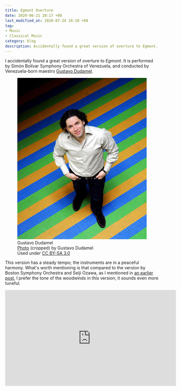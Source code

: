 ```yaml
---
title: Egmont Overture
date: 2020-06-21 20:17 +08
last_modified_at: 2020-07-24 18:10 +08
tag:
- Music
- Classical Music
category: blog
description: Accidentally found a great version of overture to Egmont.
---
```


I accidentally found a great version of overture to *Egmont*. It is performed by Simón Bolívar Symphony Orchestra of Venezuela, and conducted by Venezuela-born maestro [Gustavo Dudamel](https://en.wikipedia.org/wiki/Gustavo_Dudamel).

<figure>
<img src="/assets/images/posts/2020-06/gustavo_dudamel.jpg" alt="Gustavo Dudamel">
<figcaption>Gustavo Dudamel<br><a href="https://commons.wikimedia.org/wiki/File:Gustavo_Dudamel.jpeg">Photo</a> (cropped) by Gustavo Dudamel<br>Used under <a href="https://creativecommons.org/licenses/by-sa/3.0/">CC BY-SA 3.0</a></figcaption>
</figure>

This version has a steady tempo; the instruments are in a peaceful harmony. What's worth mentioning is that compared to the version by Boston Symphony Orchestra and Seiji Ozawa, as I mentioned in [an earlier post](/music/2020-06/playlist/), I prefer the tone of the woodwinds in this version; it sounds even more tuneful.

<div class="video-container-wrapper"><div class="video-container"><iframe width="560" height="315" src="https://www.youtube.com/embed/JL6Iqt02SyA" frameborder="0" allow="accelerometer; autoplay; encrypted-media; gyroscope; picture-in-picture" allowfullscreen></iframe></div></div>
